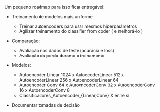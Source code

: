 Um pequeno roadmap para isso ficar entregável:
- Treinamento de modelos mais uniforme
  - Treinar autoencoders para usar mesmos hiperparâmetros
  - Agilizar treinamento do classifier from coder ( e melhorá-lo )
- Comparação:
  - Avaliação nos dados de teste (acurácia e loss)
  - Avaliação da perda durante o treinamento
- Modelos:
  - Autoencoder Linear 1024 x AutoecoderLinear 512 x AutoencoderLinear 256 x AutoencoderLinear 64
  - Autoencoder Conv 64 x AutoencoderConv 32 x AutoencoderConv 16 x AutoencoderConv 8
  - Classificadores_Autoencoder_{Linear,Conv} X entre si

- Documentar tomadas de decisão

